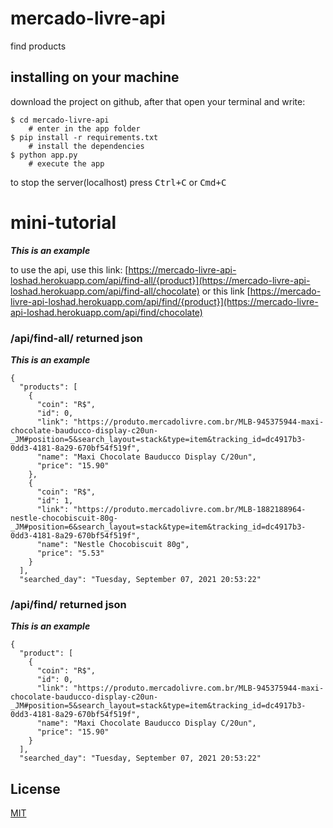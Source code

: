 # mercado-livre-api

find products
## installing on your machine

download the project on github, after that open your terminal and write:

```
$ cd mercado-livre-api
    # enter in the app folder
$ pip install -r requirements.txt
    # install the dependencies
$ python app.py
    # execute the app
```

to stop the server(localhost) press <kbd>Ctrl</kbd><kbd>+</kbd><kbd>C</kbd> or <kbd>Cmd</kbd><kbd>+</kbd><kbd>C</kbd>

# mini-tutorial
***This is an example***

to use the api, use this link: [https://mercado-livre-api-loshad.herokuapp.com/api/find-all/{product}](https://mercado-livre-api-loshad.herokuapp.com/api/find-all/chocolate)
or this link [https://mercado-livre-api-loshad.herokuapp.com/api/find/{product}](https://mercado-livre-api-loshad.herokuapp.com/api/find/chocolate)

### /api/find-all/ returned json
***This is an example***

```
{
  "products": [
    {
      "coin": "R$",
      "id": 0,
      "link": "https://produto.mercadolivre.com.br/MLB-945375944-maxi-chocolate-bauducco-display-c20un-_JM#position=5&search_layout=stack&type=item&tracking_id=dc4917b3-0dd3-4181-8a29-670bf54f519f",
      "name": "Maxi Chocolate Bauducco Display C/20un",
      "price": "15.90"
    },
    {
      "coin": "R$",
      "id": 1,
      "link": "https://produto.mercadolivre.com.br/MLB-1882188964-nestle-chocobiscuit-80g-_JM#position=6&search_layout=stack&type=item&tracking_id=dc4917b3-0dd3-4181-8a29-670bf54f519f",
      "name": "Nestle Chocobiscuit 80g",
      "price": "5.53"
    }
  ],
  "searched_day": "Tuesday, September 07, 2021 20:53:22"
```

### /api/find/ returned json
***This is an example***

```
{
  "product": [
    {
      "coin": "R$",
      "id": 0,
      "link": "https://produto.mercadolivre.com.br/MLB-945375944-maxi-chocolate-bauducco-display-c20un-_JM#position=5&search_layout=stack&type=item&tracking_id=dc4917b3-0dd3-4181-8a29-670bf54f519f",
      "name": "Maxi Chocolate Bauducco Display C/20un",
      "price": "15.90"
    }
  ],
  "searched_day": "Tuesday, September 07, 2021 20:53:22"
```
## License
[MIT](LICENSE)
